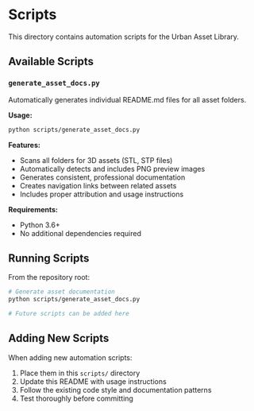 # Scripts

This directory contains automation scripts for the Urban Asset Library.

## Available Scripts

### `generate_asset_docs.py`
Automatically generates individual README.md files for all asset folders.

**Usage:**
```bash
python scripts/generate_asset_docs.py
```

**Features:**
- Scans all folders for 3D assets (STL, STP files)
- Automatically detects and includes PNG preview images
- Generates consistent, professional documentation
- Creates navigation links between related assets
- Includes proper attribution and usage instructions

**Requirements:**
- Python 3.6+
- No additional dependencies required

## Running Scripts

From the repository root:
```bash
# Generate asset documentation
python scripts/generate_asset_docs.py

# Future scripts can be added here
```

## Adding New Scripts

When adding new automation scripts:
1. Place them in this `scripts/` directory
2. Update this README with usage instructions
3. Follow the existing code style and documentation patterns
4. Test thoroughly before committing
